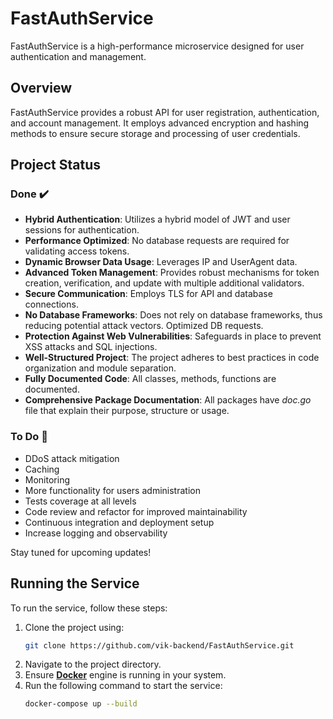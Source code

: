 # FastAuthService
FastAuthService is a high-performance microservice designed for user authentication and management.

## Overview
FastAuthService provides a robust API for user registration, authentication, and account management. It employs advanced encryption and hashing methods to ensure secure storage and processing of user credentials.

## Project Status

### Done :heavy_check_mark:

- **Hybrid Authentication**: Utilizes a hybrid model of JWT and user sessions for authentication.
- **Performance Optimized**: No database requests are required for validating access tokens.
- **Dynamic Browser Data Usage**: Leverages IP and UserAgent data.
- **Advanced Token Management**: Provides robust mechanisms for token creation, verification, and update with multiple additional validators.
- **Secure Communication**: Employs TLS for API and database connections.
- **No Database Frameworks**: Does not rely on database frameworks, thus reducing potential attack vectors. Optimized DB requests.
- **Protection Against Web Vulnerabilities**: Safeguards in place to prevent XSS attacks and SQL injections.
- **Well-Structured Project**: The project adheres to best practices in code organization and module separation.
- **Fully Documented Code**: All classes, methods, functions are documented.
- **Comprehensive Package Documentation**: All packages have *doc.go* file that explain their purpose, structure or usage.

### To Do :construction:

- DDoS attack mitigation
- Caching
- Monitoring
- More functionality for users administration
- Tests coverage at all levels
- Code review and refactor for improved maintainability
- Continuous integration and deployment setup
- Increase logging and observability

Stay tuned for upcoming updates!
  
## Running the Service  
To run the service, follow these steps:  
 1. Clone the project using:
    ```bash
    git clone https://github.com/vik-backend/FastAuthService.git
    ```
 2. Navigate to the project directory.  
 3. Ensure [**Docker**](https://www.docker.com/) engine is running in your system.  
 4. Run the following command to start the service:
    ```bash
    docker-compose up --build
    ```
